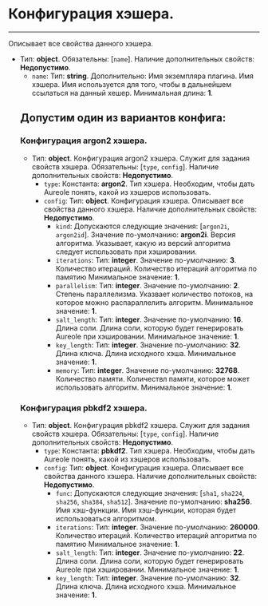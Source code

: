 # Конфигурация хэшера.
***
Описывает все свойства данного хэшера.
- Тип: **object**. Обязательны: [`name`]. Наличие дополнительных свойств: **Недопустимо**.
  - `name`: Тип: **string**. Дополнительно: Имя экземпляра плагина. Имя хэшера. Имя используется для того, чтобы в дальнейшем ссылаться на данный хешер. Минимальная длина: **1**.
  ## Допустим один из вариантов конфига:
  ### Конфигурация argon2 хэшера.
  - Тип: **object**. Конфигурация argon2 хэшера. Служит для задания свойств хэшера. Обязательны: [`type`, `config`]. Наличие дополнительных свойств: **Недопустимо**.
    - `type`: Константа: **argon2**. Тип хэшера. Необходим, чтобы дать Aureole понять, какой из хэшеров использовать.
    - `config`: Тип: **object**. Конфигурация хэшера. Описывает все свойства данного хэшера. Наличие дополнительных свойств: **Недопустимо**.
      - `kind`: Допускаются следующие значения: [`argon2i`, `argon2id`]. Значение по-умолчанию: **argon2i**. Версия алгоритма. Указывает, какую из версий алгоритма следует использовать при хэшировании.
      - `iterations`: Тип: **integer**. Значение по-умолчанию: **3**. Количество итераций. Количество итераций алгоритма по памятию Минимальное значение: **1**.
      - `parallelism`: Тип: **integer**. Значение по-умолчанию: **2**. Степень параллелизма. Указвает количество потоков, на которое можно распараллелить алгоритм. Минимальное значение: **1**.
      - `salt_length`: Тип: **integer**. Значение по-умолчанию: **16**. Длина соли. Длина соли, которую будет генерировать Aureole при хэшировании. Минимальное значение: **1**.
      - `key_length`: Тип: **integer**. Значение по-умолчанию: **32**. Длина ключа. Длина исходного хэша. Минимальное значение: **1**.
      - `memory`: Тип: **integer**. Значение по-умолчанию: **32768**. Количество памяти. Количествл памяти, которое может использовать алгоритм. Минимальное значение: **1**.
  ### Конфигурация pbkdf2 хэшера.
  - Тип: **object**. Конфигурация pbkdf2 хэшера. Служит для задания свойств хэшера. Обязательны: [`type`, `config`]. Наличие дополнительных свойств: **Недопустимо**.
    - `type`: Константа: **pbkdf2**. Тип хэшера. Необходим, чтобы дать Aureole понять, какой из хэшеров использовать.
    - `config`: Тип: **object**. Конфигурация хэшера. Описывает все свойства данного хэшера. Наличие дополнительных свойств: **Недопустимо**.
      - `func`: Допускаются следующие значения: [`sha1`, `sha224`, `sha256`, `sha384`, `sha512`]. Значение по-умолчанию: **sha256**. Имя хэш-функции. Имя хэш-функции, которая будет использоваться алгоритмом.
      - `iterations`: Тип: **integer**. Значение по-умолчанию: **260000**. Количество итераций. Количество итераций алгоритма по памятию Минимальное значение: **1**.
      - `salt_length`: Тип: **integer**. Значение по-умолчанию: **22**. Длина соли. Длина соли, которую будет генерировать Aureole при хэшировании. Минимальное значение: **1**.
      - `key_length`: Тип: **integer**. Значение по-умолчанию: **32**. Длина ключа. Длина исходного хэша. Минимальное значение: **1**.
